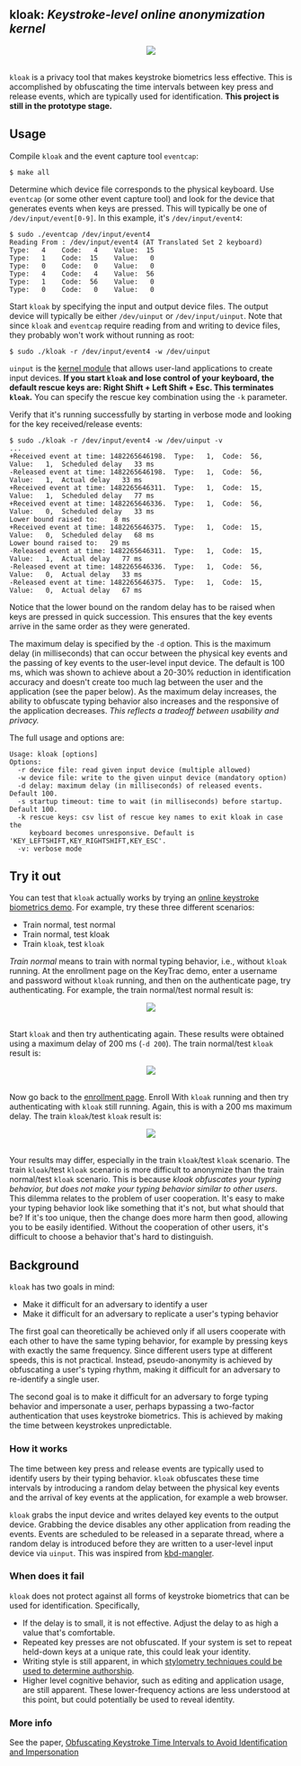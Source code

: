 ## kloak: *Keystroke-level online anonymization kernel*

<div align="center">
  <img src="figures/kloak.png"><br><br>
</div>

`kloak` is a privacy tool that makes keystroke biometrics less effective. This is accomplished by obfuscating the time intervals between key press and release events, which are typically used for identification. **This project is still in the prototype stage.**

## Usage

Compile `kloak` and the event capture tool `eventcap`:

    $ make all

Determine which device file corresponds to the physical keyboard. Use `eventcap` (or some other event capture tool) and look for the device that generates events when keys are pressed. This will typically be one of `/dev/input/event[0-9]`. In this example, it's `/dev/input/event4`:

    $ sudo ./eventcap /dev/input/event4
    Reading From : /dev/input/event4 (AT Translated Set 2 keyboard)
    Type:   4    Code:   4    Value:  15
    Type:   1    Code:  15    Value:   0
    Type:   0    Code:   0    Value:   0
    Type:   4    Code:   4    Value:  56
    Type:   1    Code:  56    Value:   0
    Type:   0    Code:   0    Value:   0

Start `kloak` by specifying the input and output device files. The output device will typically be either `/dev/uinput` or `/dev/input/uinput`. Note that since `kloak` and `eventcap` require reading from and writing to device files, they probably won't work without running as root:

    $ sudo ./kloak -r /dev/input/event4 -w /dev/uinput
    
`uinput` is the [kernel module](http://thiemonge.org/getting-started-with-uinput) that allows user-land applications to create input devices. **If you start `kloak` and lose control of your keyboard, the default rescue keys are: Right Shift + Left Shift + Esc. This terminates `kloak`.** You can specify the rescue key combination using the `-k` parameter. 

Verify that it's running successfully by starting in verbose mode and looking for the key received/release events:

    $ sudo ./kloak -r /dev/input/event4 -w /dev/uinput -v
    ...
    +Received event at time: 1482265646198.  Type:   1,  Code:  56,  Value:   1,  Scheduled delay   33 ms 
    -Released event at time: 1482265646198.  Type:   1,  Code:  56,  Value:   1,  Actual delay   33 ms 
    +Received event at time: 1482265646311.  Type:   1,  Code:  15,  Value:   1,  Scheduled delay   77 ms 
    +Received event at time: 1482265646336.  Type:   1,  Code:  56,  Value:   0,  Scheduled delay   33 ms 
    Lower bound raised to:    8 ms
    +Received event at time: 1482265646375.  Type:   1,  Code:  15,  Value:   0,  Scheduled delay   68 ms 
    Lower bound raised to:   29 ms
    -Released event at time: 1482265646311.  Type:   1,  Code:  15,  Value:   1,  Actual delay   77 ms 
    -Released event at time: 1482265646336.  Type:   1,  Code:  56,  Value:   0,  Actual delay   33 ms 
    -Released event at time: 1482265646375.  Type:   1,  Code:  15,  Value:   0,  Actual delay   67 ms

Notice that the lower bound on the random delay has to be raised when keys are pressed in quick succession. This ensures that the key events arrive in the same order as they were generated.

The maximum delay is specified by the `-d` option. This is the maximum delay (in milliseconds) that can occur between the physical key events and the passing of key events to the user-level input device. The default is 100 ms, which was shown to achieve about a 20-30% reduction in identification accuracy and doesn't create too much lag between the user and the application (see the paper below). As the maximum delay increases, the ability to obfuscate typing behavior also increases and the responsive of the application decreases. *This reflects a tradeoff between usability and privacy.*

The full usage and options are:

    Usage: kloak [options]
    Options:
      -r device file: read given input device (multiple allowed)
      -w device file: write to the given uinput device (mandatory option)
      -d delay: maximum delay (in milliseconds) of released events. Default 100.
      -s startup timeout: time to wait (in milliseconds) before startup. Default 100.
      -k rescue keys: csv list of rescue key names to exit kloak in case the
         keyboard becomes unresponsive. Default is 'KEY_LEFTSHIFT,KEY_RIGHTSHIFT,KEY_ESC'.
      -v: verbose mode
      
## Try it out

You can test that `kloak` actually works by trying an [online keystroke biometrics demo](https://www.keytrac.net/en/tryout). For example, try these three different scenarios:
* Train normal, test normal
* Train normal, test kloak
* Train `kloak`, test `kloak`

*Train normal* means to train with normal typing behavior, i.e., without `kloak` running. At the enrollment page on the KeyTrac demo, enter a username and password without `kloak` running, and then on the authenticate page, try authenticating. For example, the train normal/test normal result is:

<div align="center">
  <img src="figures/train-normal_test-normal.png"><br><br>
</div>

Start `kloak` and then try authenticating again. These results were obtained using a maximum delay of 200 ms (`-d 200`). The train normal/test `kloak` result is:

<div align="center">
  <img src="figures/train-normal_test-kloak.png"><br><br>
</div>

Now go back to the [enrollment page](https://www.keytrac.net/en/tryout). Enroll With `kloak` running and then try authenticating with `kloak` still running. Again, this is with a 200 ms maximum delay. The train `kloak`/test `kloak` result is:

<div align="center">
  <img src="figures/train-kloak_test-kloak.png"><br><br>
</div>

Your results may differ, especially in the train `kloak`/test `kloak` scenario. The train `kloak`/test `kloak` scenario is more difficult to anonymize than the train normal/test `kloak` scenario. This is because *kloak obfuscates your typing behavior, but does not make your typing behavior similar to other users*. This dilemma relates to the problem of user cooperation. It's easy to make your typing behavior look like something that it's not, but what should that be? If it's too unique, then the change does more harm then good, allowing you to be easily identified. Without the cooperation of other users, it's difficult to choose a behavior that's hard to distinguish.

## Background

`kloak` has two goals in mind:
* Make it difficult for an adversary to identify a user
* Make it difficult for an adversary to replicate a user's typing behavior

The first goal can theoretically be achieved only if all users cooperate with each other to have the same typing behavior, for example by pressing keys with exactly the same frequency. Since different users type at different speeds, this is not practical. Instead, pseudo-anonymity is achieved by obfuscating a user's typing rhythm, making it difficult for an adversary to re-identify a single user.

The second goal is to make it difficult for an adversary to forge typing behavior and impersonate a user, perhaps bypassing a two-factor authentication that uses keystroke biometrics. This is achieved by making the time between keystrokes unpredictable.

### How it works

The time between key press and release events are typically used to identify users by their typing behavior. `kloak` obfuscates these time intervals by introducing a random delay between the physical key events and the arrival of key events at the application, for example a web browser.

`kloak` grabs the input device and writes delayed key events to the output device. Grabbing the device disables any other application from reading the events. Events are scheduled to be released in a separate thread, where a random delay is introduced before they are written to a user-level input device via `uinput`. This was inspired from [kbd-mangler](https://github.com/bgeradz/Input-Mangler/).

### When does it fail

`kloak` does not protect against all forms of keystroke biometrics that can be used for identification. Specifically,

* If the delay is to small, it is not effective. Adjust the delay to as high a value that's comfortable.
* Repeated key presses are not obfuscated. If your system is set to repeat held-down keys at a unique rate, this could leak your identity.
* Writing style is still apparent, in which [stylometry techniques could be used to determine authorship](http://www.vmonaco.com/publications/An%20investigation%20of%20keystroke%20and%20stylometry%20traits%20for%20authenticating%20online%20test%20takers.pdf).
* Higher level cognitive behavior, such as editing and application usage, are still apparent. These lower-frequency actions are less understood at this point, but could potentially be used to reveal identity.

### More info

See the paper, [Obfuscating Keystroke Time Intervals to Avoid Identification and Impersonation](https://arxiv.org/pdf/1609.07612.pdf)
